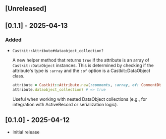 ## [Unreleased]

## [0.1.1] - 2025-04-13

### Added

- `Castkit::Attribute#dataobject_collection?`

  A new helper method that returns `true` if the attribute is an array of `Castkit::DataObject` instances.
  This is determined by checking if the attribute's type is `:array` and the `:of` option is a Castkit::DataObject class.

  ```ruby
  attribute = Castkit::Attribute.new(:comments, :array, of: CommentDto)
  attribute.dataobject_collection? # => true
  ```

  Useful when working with nested DataObject collections (e.g., for integration with ActiveRecord or serialization logic).

## [0.1.0] - 2025-04-12

- Initial release
